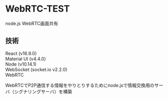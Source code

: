 # WebRTC-TEST
node.js WebRTC画面共有

## 技術
React (v16.9.0)<br>
Material UI (v4.4.0)<br>
Node (v10.14.1)<br>
WebSocket (socket.io v2.2.0)<br>
WebRTC<br>

WebRTCでP2P通信する情報をやりとりするためにnode.jsで情報交換用のサーバ（シグナリングサーバ）を構築
